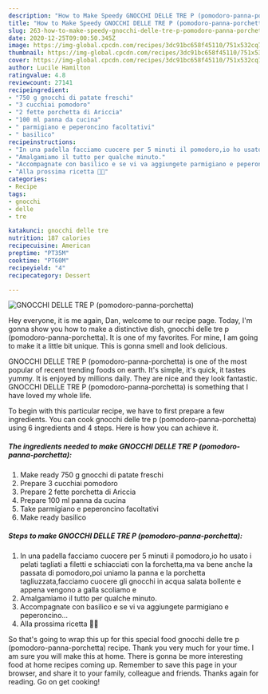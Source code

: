 ```yaml
---
description: "How to Make Speedy GNOCCHI DELLE TRE P (pomodoro-panna-porchetta)"
title: "How to Make Speedy GNOCCHI DELLE TRE P (pomodoro-panna-porchetta)"
slug: 263-how-to-make-speedy-gnocchi-delle-tre-p-pomodoro-panna-porchetta
date: 2020-12-25T09:00:50.345Z
image: https://img-global.cpcdn.com/recipes/3dc91bc658f45110/751x532cq70/gnocchi-delle-tre-p-pomodoro-panna-porchetta-recipe-main-photo.jpg
thumbnail: https://img-global.cpcdn.com/recipes/3dc91bc658f45110/751x532cq70/gnocchi-delle-tre-p-pomodoro-panna-porchetta-recipe-main-photo.jpg
cover: https://img-global.cpcdn.com/recipes/3dc91bc658f45110/751x532cq70/gnocchi-delle-tre-p-pomodoro-panna-porchetta-recipe-main-photo.jpg
author: Lucile Hamilton
ratingvalue: 4.8
reviewcount: 27141
recipeingredient:
- "750 g gnocchi di patate freschi"
- "3 cucchiai pomodoro"
- "2 fette porchetta di Ariccia"
- "100 ml panna da cucina"
- " parmigiano e peperoncino facoltativi"
- " basilico"
recipeinstructions:
- "In una padella facciamo cuocere per 5 minuti il pomodoro,io ho usato i pelati tagliati a filetti e schiacciati con la forchetta,ma va bene anche la passata di pomodoro,poi uniamo la panna e la porchetta tagliuzzata,facciamo cuocere gli gnocchi in acqua salata bollente e appena vengono a galla scoliamo e"
- "Amalgamiamo il tutto per qualche minuto."
- "Accompagnate con basilico e se vi va aggiungete parmigiano e peperoncino..."
- "Alla prossima ricetta 👩‍🍳"
categories:
- Recipe
tags:
- gnocchi
- delle
- tre

katakunci: gnocchi delle tre 
nutrition: 187 calories
recipecuisine: American
preptime: "PT35M"
cooktime: "PT60M"
recipeyield: "4"
recipecategory: Dessert

---
```



![GNOCCHI DELLE TRE P (pomodoro-panna-porchetta)](https://img-global.cpcdn.com/recipes/3dc91bc658f45110/751x532cq70/gnocchi-delle-tre-p-pomodoro-panna-porchetta-recipe-main-photo.jpg)

Hey everyone, it is me again, Dan, welcome to our recipe page. Today, I'm gonna show you how to make a distinctive dish, gnocchi delle tre p (pomodoro-panna-porchetta). It is one of my favorites. For mine, I am going to make it a little bit unique. This is gonna smell and look delicious.

GNOCCHI DELLE TRE P (pomodoro-panna-porchetta) is one of the most popular of recent trending foods on earth. It's simple, it's quick, it tastes yummy. It is enjoyed by millions daily. They are nice and they look fantastic. GNOCCHI DELLE TRE P (pomodoro-panna-porchetta) is something that I have loved my whole life.




To begin with this particular recipe, we have to first prepare a few ingredients. You can cook gnocchi delle tre p (pomodoro-panna-porchetta) using 6 ingredients and 4 steps. Here is how you can achieve it.

<!--inarticleads1-->

##### The ingredients needed to make GNOCCHI DELLE TRE P (pomodoro-panna-porchetta):

1. Make ready 750 g gnocchi di patate freschi
1. Prepare 3 cucchiai pomodoro
1. Prepare 2 fette porchetta di Ariccia
1. Prepare 100 ml panna da cucina
1. Take  parmigiano e peperoncino facoltativi
1. Make ready  basilico




<!--inarticleads2-->

##### Steps to make GNOCCHI DELLE TRE P (pomodoro-panna-porchetta):

1. In una padella facciamo cuocere per 5 minuti il pomodoro,io ho usato i pelati tagliati a filetti e schiacciati con la forchetta,ma va bene anche la passata di pomodoro,poi uniamo la panna e la porchetta tagliuzzata,facciamo cuocere gli gnocchi in acqua salata bollente e appena vengono a galla scoliamo e
1. Amalgamiamo il tutto per qualche minuto.
1. Accompagnate con basilico e se vi va aggiungete parmigiano e peperoncino...
1. Alla prossima ricetta 👩‍🍳




So that's going to wrap this up for this special food gnocchi delle tre p (pomodoro-panna-porchetta) recipe. Thank you very much for your time. I am sure you will make this at home. There is gonna be more interesting food at home recipes coming up. Remember to save this page in your browser, and share it to your family, colleague and friends. Thanks again for reading. Go on get cooking!
